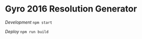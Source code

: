 Gyro 2016 Resolution Generator
==============================

*Development*
`npm start`

*Deploy*
`npm run build`
